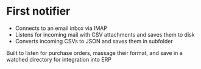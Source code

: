 # First notifier

- Connects to an email inbox via IMAP
- Listens for incoming mail with CSV attachments and saves them to disk
- Converts incoming CSVs to JSON and saves them in subfolder

Built to listen for purchase orders, massage their format, and save in a watched directory for integration into ERP
